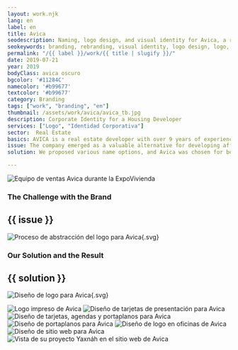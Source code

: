 ```yaml
---
layout: work.njk 
lang: en
label: en
title: Avica
seodescription: Naming, logo design, and visual identity for Avica, a real estate developer based in Mérida focused on residential housing and apartment projects.
seokeywords: branding, rebranding, visual identity, logo design, logo, real estate branding, graphic design, avica, marker, mexico
permalink: "/{{ label }}/work/{{ title | slugify }}/"
date: 2019-07-21
year: 2019
bodyClass: avica oscuro
bgcolor: '#11284C'
namecolor: '#b99677'
textcolor: '#b99677'
category: Branding
tags: ["work", "branding", "en"]
thumbnail: /assets/work/avica/avica_tb.jpg
description: Corporate Identity for a Housing Developer
services: ["Logo", "Identidad Corporativa"]
sector:  Real Estate
basics: AVICA is a real estate developer with over 9 years of experience in the industry. They specialize in residential projects in the western area of Mérida. In recent years, they have expanded their projects to the northern part of the Yucatecan capital and Tulum, Quintana Roo.
issue: The company emerged as a valuable alternative for developing affordable housing for the middle and lower-middle sectors, creating homes accessible to a significant number of Yucatecans. In 2013, the year of its founding as a developer, they began a working relationship with us that continues to this day. At that time, their main challenge was the lack of a name, logo, and solid identity.
solution: We proposed various name options, and Avica was chosen for being short, simple, and memorable. The name is an acronym for their core focus - “Architecture of Housing, Engineering, and Construction of Environments.” Subsequently, we developed logo alternatives. The winning proposal is based on the logic of construction—layers and levels. Each area and process must be carried out systematically and in an orderly fashion, as the completion of one stage marks the beginning of another. This is graphically represented by lines and stages stacked on top of one another, forming the shape of a house. The upward arrow symbolizes growth and progress.

---
```


![Equipo de ventas Avica durante la ExpoVivienda](/assets/work/avica/avica_expo.jpg)

<div class="column__2">
    <div class="col__left">
        <h3>The Challenge with the Brand</h3>
    </div>
    <div class="col__right">
        <h2>{{ issue }}</h2>
    </div>
</div>

![Proceso de abstracción del logo para Avica](/assets/work/avica/avica_logo_proceso.svg){.svg}

<div class="column__2 work__column__2">
    <div class="col__left">
        <h3>Our Solution and the Result</h3>
    </div>
    <div class="col__right">
        <h2>{{ solution }}</h2>
    </div>
</div>

![Diseño de logo para Avica](/assets/work/avica/avica_logo.svg){.svg}

![Logo impreso de Avica](/assets/work/avica/avica_logo_impreso.jpg)
![Diseño de tarjetas de presentación para Avica](/assets/work/avica/avica_tarjetas.jpg)
![Diseño de tarjetas, agendas y portaplanos para Avica](/assets/work/avica/avica_agendas_tarjetas.jpg)
![Diseño de portaplanos para Avica](/assets/work/avica/avica_portaplanos.jpg)
![Diseño de logo en oficinas de Avica](/assets/work/avica/avica_logo_muro.jpg)
![Diseño de sitio web para Avica](/assets/work/avica/avica_web_ipad.jpg)
![Vista de su proyecto Yaxnáh en el sitio web de Avica](/assets/work/avica/avica_web.jpg)